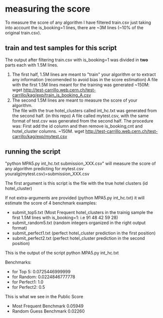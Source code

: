 # measuring the score
To measure the score of any algorithm I have filtered train.csv just taking into account the is_booking=1 lines, there are ~3M lines (~10% of the original train.csv). 
## train and test samples for this script

The output after filtering train.csv with is_booking=1 was divided in **two** parts each with 1.5M lines.
1. The first half, 1.5M lines are meant to "train" your algorithm or to extract any information (recomended to avoid bias in the score estimation) 
A file with the first 1.5M lines meant for the training was generated ~150M: wget http://test-carrillo.web.cern.ch/test-carrillo/kag/exp/train_is_booking_A.csv
2. The second 1.5M lines are meant to measure the score of your algorithm.  
The file with the true hotel_clusters called int_hc.txt was generated from the second half. (in this repo)
A file called mytest.csv, with the same format of test.csv was generated from the second half. 
The procedure was: First add the id column and then remove is_booking,cnt and hotel_cluster columns. 
~150M. wget http://test-carrillo.web.cern.ch/test-carrillo/kag/exp/mytest.csv

## running the script 
"python MPA5.py int_hc.txt submission_XXX.csv" will measure the score of any algorithm predicting for mytest.csv youralg(mytest.csv)=submission_XXX.csv
 
The first argument is this script is the file with the true hotel clusters (id hotel_cluster)

If not extra-arguments are provided (python MPA5.py int_hc.txt) it will estimate the score of 4 benchmark examples:
- submit_top5.txt (Most Frequent hotel_clusters in the trainig sample the first 1.5M lines with is_booking=1: i.e 91 48 42 59 28)
- submit_random5.txt (random integers organized in the right output format)
- submit_perfect1.txt (perfect hotel_cluster prediction in the first position)
- submit_perfect2.txt (perfect hotel_cluster prediction in the second position)

This is the output of the script python MPA5.py int_hc.txt

Benchmarks:
- for Top 5: 0.0725446999999
- for Random: 0.0224846777778
- for Perfect1: 1.0
- for Perfect2: 0.5

This is what we see in the Public Score
- Most Frequent Benchmark	0.05949
- Random Guess Benchmark	0.02260
